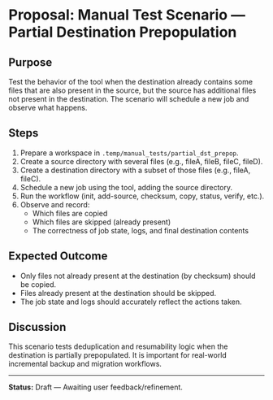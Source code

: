 # Proposal: Manual Test Scenario — Partial Destination Prepopulation

## Purpose
Test the behavior of the tool when the destination already contains some files that are also present in the source, but the source has additional files not present in the destination. The scenario will schedule a new job and observe what happens.

## Steps
1. Prepare a workspace in `.temp/manual_tests/partial_dst_prepop`.
2. Create a source directory with several files (e.g., fileA, fileB, fileC, fileD).
3. Create a destination directory with a subset of those files (e.g., fileA, fileC).
4. Schedule a new job using the tool, adding the source directory.
5. Run the workflow (init, add-source, checksum, copy, status, verify, etc.).
6. Observe and record:
   - Which files are copied
   - Which files are skipped (already present)
   - The correctness of job state, logs, and final destination contents

## Expected Outcome
- Only files not already present at the destination (by checksum) should be copied.
- Files already present at the destination should be skipped.
- The job state and logs should accurately reflect the actions taken.

## Discussion
This scenario tests deduplication and resumability logic when the destination is partially prepopulated. It is important for real-world incremental backup and migration workflows.

---

**Status:** Draft — Awaiting user feedback/refinement.
